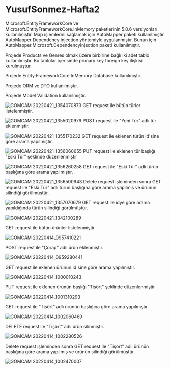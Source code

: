 # YusufSonmez-Hafta2

Microsoft.EntityFrameworkCore ve Microsoft.EntityFrameworkCore.InMemory paketlerinin 5.0.6 versiyonları kullanılmıştır.
Map işlemlerini sağlamak için AutoMapper paketi kullanılmıştır. AutoMapper Dependency injection yöntemiyle uygulanmıştır. Bunun için AutoMapper.Microsoft.DependencyInjection paketi kullanılmıştır.

Projede Products ve Genres olmak üzere birbirine bağlı iki adet tablo kullanılmıştır. Bu tablolar içerisinde primary key foreign key ilişkisi kurulmuştur.

Projede Entity FrameworkCore InMemory Database kullanılmıştır.

Projede ORM ve DTO kullanılmıştır.

Projede Model Validation kullanılmıştır.

![GOMCAM 20220421_1354070873](https://user-images.githubusercontent.com/32747222/164443933-e812c822-7e51-4620-acfa-200fa2c8b1f5.png)
GET request ile bütün türler listelenmiştir.

![GOMCAM 20220421_1355020979](https://user-images.githubusercontent.com/32747222/164443965-3b13129a-c580-4204-aa43-b0a4a1f39aef.png)
POST request ile "Yeni Tür" adlı tür eklenmiştir.

![GOMCAM 20220421_1355170232](https://user-images.githubusercontent.com/32747222/164444048-be16d031-1ca1-4264-bbb3-f4e8adf232ef.png)
GET request ile eklenen türün id'sine göre arama yapılmıştır

![GOMCAM 20220421_1356060655](https://user-images.githubusercontent.com/32747222/164444297-dfc10f44-bcf8-47ea-97d4-a36f0253729d.png)
PUT request ile eklenen tür başlığı "Eski Tür" şeklinde düzenlenmiştir

![GOMCAM 20220421_1356260258](https://user-images.githubusercontent.com/32747222/164444342-2f85c620-e739-4d04-8fac-39df35c4882e.png)
GET request ile "Eski Tür" adlı türün başlığına göre arama yapılmıştır.

![GOMCAM 20220421_1356500943](https://user-images.githubusercontent.com/32747222/164444453-ce040b10-a0fd-4719-ab89-a2b041240850.png)
Delete request işleminden sonra GET request ile "Eski Tür" adlı türün başlığına göre arama yapılmış ve ürünün silindiği görülmüştür.

![GOMCAM 20220421_1357070679](https://user-images.githubusercontent.com/32747222/164444580-43a9f96f-d6a3-48dc-8c24-fa7229acefed.png)
GET request ile idye göre arama yapıldığında türün silindiği görülmüştür.

![GOMCAM 20220421_1342100289](https://user-images.githubusercontent.com/32747222/164441650-bdfb472b-6636-41c8-a85d-68bc15bbd624.png)

GET request ile bütün ürünler listelenmiştir.

![GOMCAM 20220414_0957410221](https://user-images.githubusercontent.com/32747222/163331995-a410a575-c0ab-47d8-be48-88ae8ad26573.png)

POST request ile "Çorap" adlı ürün eklenmiştir.

![GOMCAM 20220414_0959280441](https://user-images.githubusercontent.com/32747222/163332100-43bbdd0f-3b91-4b12-b12d-7c9d8afe5846.png)

GET request ile eklenen ürünün id'sine göre arama yapılmıştır.

![GOMCAM 20220414_1000010243](https://user-images.githubusercontent.com/32747222/163332206-6c102dfd-6802-407f-8468-0b504e727c96.png)

PUT request ile eklenen ürünün başlığı "Tişört" şeklinde düzenlenmiştir

![GOMCAM 20220414_1001310293](https://user-images.githubusercontent.com/32747222/163332288-fb878847-53f0-42b5-989f-cec3635b3cf6.png)

GET request ile "Tişört" adlı ürünün başlığına göre arama yapılmıştır.

![GOMCAM 20220414_1002060469](https://user-images.githubusercontent.com/32747222/163332598-046b8a39-d18d-4669-a44b-4c5ca2b7016b.png)

DELETE request ile "Tişört" adlı ürün silinmiştir.

![GOMCAM 20220414_1002280526](https://user-images.githubusercontent.com/32747222/163332671-141868c5-e59e-4fa5-ad52-d37f2232e290.png)

Delete request işleminden sonra GET request ile "Tişört" adlı ürünün başlığına göre arama yapılmış ve ürünün silindiği görülmüştür.

![GOMCAM 20220414_1002470007](https://user-images.githubusercontent.com/32747222/163332847-31903930-1a4b-40f7-b5ab-0c5cab7277d6.png)
<!--
Projede Model Validasyonlar kullanılmıştır. Bu sayede aynı ürünler tekrar tekrar eklenememektedir ve eklenen ürünlerin formatlarında kurallar bulunmaktadır.

![GOMCAM 20220414_1018320986](https://user-images.githubusercontent.com/32747222/163334176-aa13f911-0c71-4ec4-8804-5c8978f5dbc1.png)
-->
